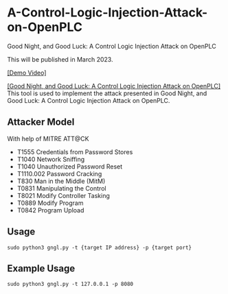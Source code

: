# A-Control-Logic-Injection-Attack-on-OpenPLC
Good Night, and Good Luck: A Control Logic Injection Attack on OpenPLC

This will be published in March 2023. 

[[Demo Video]](https://youtu.be/rEBeV982gWQ)

[[Good Night, and Good Luck: A Control Logic Injection Attack on OpenPLC]](https://ieeexplore.ieee.org/document/10312570)
This tool is used to implement the attack presented in Good Night, and Good Luck: A Control Logic Injection Attack on OpenPLC. 


## Attacker Model
With help of MITRE ATT@CK

- T1555 Credentials from Password Stores
- T1040 Network Sniffing
- T1040 Unauthorized Password Reset
- T1110.002 Password Cracking
- T830 Man in the Middle (MitM)
- T0831 Manipulating the Control
- T8021 Modify Controller Tasking
- T0889 Modify Program
- T0842 Program Upload


## Usage
```
sudo python3 gngl.py -t {target IP address} -p {target port}
```

## Example Usage
```
sudo python3 gngl.py -t 127.0.0.1 -p 8080
```
